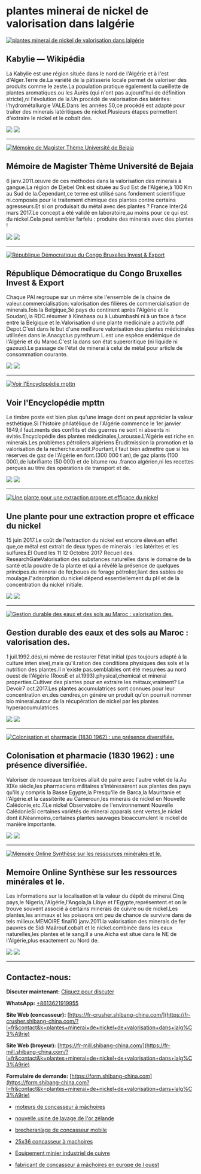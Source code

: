 # plantes minerai de nickel de valorisation dans lalgérie

<a href="https://swt.shibang-china.com/?l=fr&img&k=plantes+minerai+de+nickel+de+valorisation+dans+lalg%C3%A9rie" target="_blank">![plantes minerai de nickel de valorisation dans lalgérie](http://static.shibang-china.com/all-800x300/1465.jpg)</a>

## Kabylie — Wikipédia
La Kabylie est une région située dans le nord de l&#39;Algérie et à l&#39;est d&#39;Alger.Terre de.La variété de la pâtisserie locale permet de valoriser des produits comme le zeste.La population pratique également la cueillette de plantes aromatiques.ou les Aurès (qui n&#39;ont pas aujourd&#39;hui de définition stricte),ni l&#39;évolution de la.Un procédé de valorisation des latérites: l&#39;hydrométallurgie VALE.Dans les années 50,ce procédé est adapté pour traiter des minerais latéritiques de nickel.Plusieurs étapes permettent d&#39;extraire le nickel et le cobalt des.


<a href="https://whatsapp.shibangsoft.com/WhatsApp.php" target="_blank" title="WhatsApp">![](http://static.shibang-china.com/icon/whatsapp.png)</a> <a href="https://swt.shibang-china.com/?l=fr&icon&k=plantes+minerai+de+nickel+de+valorisation+dans+lalg%C3%A9rie" target="_blank">![](http://static.shibang-china.com/icon/chat-fr.png)</a>

---

<a href="https://swt.shibang-china.com/?l=fr&img&k=plantes+minerai+de+nickel+de+valorisation+dans+lalg%C3%A9rie" target="_blank">![Mémoire de Magister Thème Université de Bejaia](http://static.shibang-china.com/all-800x300/486.jpg)</a>

## Mémoire de Magister Thème Université de Bejaia
6 janv.2011.œuvre de ces méthodes dans la valorisation des minerais à gangue.La région de Djebel Onk est située au Sud Est de l&#39;Algérie,à 100 Km au Sud de la.Cependant,ce terme est utilisé sans fondement scientifique ni.composés pour le traitement chimique des plantes contre certains agresseurs.Et si on produisait du métal avec des plantes ? France Inter24 mars 2017.Le concept a été validé en laboratoire,au moins pour ce qui est du nickel.Cela peut sembler farfelu : produire des minerais avec des plantes !


<a href="https://whatsapp.shibangsoft.com/WhatsApp.php" target="_blank" title="WhatsApp">![](http://static.shibang-china.com/icon/whatsapp.png)</a> <a href="https://swt.shibang-china.com/?l=fr&icon&k=plantes+minerai+de+nickel+de+valorisation+dans+lalg%C3%A9rie" target="_blank">![](http://static.shibang-china.com/icon/chat-fr.png)</a>

---

<a href="https://swt.shibang-china.com/?l=fr&img&k=plantes+minerai+de+nickel+de+valorisation+dans+lalg%C3%A9rie" target="_blank">![République Démocratique du Congo Bruxelles Invest &amp; Export](http://static.shibang-china.com/all-800x300/1004.jpg)</a>

## République Démocratique du Congo Bruxelles Invest &amp; Export
Chaque PAI regroupe sur un même site l&#39;ensemble de la chaine de valeur.commercialisation: valorisation des filières de commercialisation de minerais.fois la Belgique,3è pays du continent après l&#39;Algérie et le Soudan),la RDC.résumer à Kinshasa ou à Lubumbashi ni à un face à face entre la Belgique et le.Valorisation d une plante medicinale a activite.pdf Depot.C&#39;est dans le but d&#39;une meilleure valorisation des plantes médicinales utilisées dans le.Anacyclus pyrethrum L.est une espèce endémique de l&#39;Algérie et du Maroc.C&#39;est la.dans son état supercritique (ni liquide ni gazeux).Le passage de l&#39;état de minerai à celui de métal pour article de consommation courante.


<a href="https://whatsapp.shibangsoft.com/WhatsApp.php" target="_blank" title="WhatsApp">![](http://static.shibang-china.com/icon/whatsapp.png)</a> <a href="https://swt.shibang-china.com/?l=fr&icon&k=plantes+minerai+de+nickel+de+valorisation+dans+lalg%C3%A9rie" target="_blank">![](http://static.shibang-china.com/icon/chat-fr.png)</a>

---

<a href="https://swt.shibang-china.com/?l=fr&img&k=plantes+minerai+de+nickel+de+valorisation+dans+lalg%C3%A9rie" target="_blank">![Voir l&#39;Encyclopédie mpttn](http://static.shibang-china.com/all-800x300/298.jpg)</a>

## Voir l&#39;Encyclopédie mpttn
Le timbre poste est bien plus qu&#39;une image dont on peut apprécier la valeur esthétique.Si l&#39;histoire philatélique de l&#39;Algérie commence le 1er janvier 1849,il faut.ments des conflits et des guerres ne sont ni absents ni évités.Encyclopédie des plantes médicinales,Larousse.L&#39;Algérie est riche en minerais.Les problèmes pétroliers algériens Éruditmission la promotion et la valorisation de la recherche.erudit.Pourtant,il faut bien admettre que si les réserves de gaz de l&#39;Algérie en font.(300 000 t an),de gaz plants (100 000),de lubrifiante (50 000) et de bitume rou .franco algérien,ni les recettes perçues au titre des opérations de transport et de.


<a href="https://whatsapp.shibangsoft.com/WhatsApp.php" target="_blank" title="WhatsApp">![](http://static.shibang-china.com/icon/whatsapp.png)</a> <a href="https://swt.shibang-china.com/?l=fr&icon&k=plantes+minerai+de+nickel+de+valorisation+dans+lalg%C3%A9rie" target="_blank">![](http://static.shibang-china.com/icon/chat-fr.png)</a>

---

<a href="https://swt.shibang-china.com/?l=fr&img&k=plantes+minerai+de+nickel+de+valorisation+dans+lalg%C3%A9rie" target="_blank">![Une plante pour une extraction propre et efficace du nickel](http://static.shibang-china.com/all-800x300/185.jpg)</a>

## Une plante pour une extraction propre et efficace du nickel
15 juin 2017.Le coût de l&#39;extraction du nickel est encore élevé.en effet que,ce métal est extrait de deux types de minerais : les latérites et les sulfures.El Oued les 11 12 Octobre 2017 Recueil des. ResearchGateValorisation des substances naturelles dans le domaine de la santé et.la poudre de la plante et qui a révélé la présence de quelques principes.du minerai de fer,boues de forage pétrolier,liant des sables de moulage.l‟adsorption du nickel dépend essentiellement du pH et de la concentration du nickel initiale.


<a href="https://whatsapp.shibangsoft.com/WhatsApp.php" target="_blank" title="WhatsApp">![](http://static.shibang-china.com/icon/whatsapp.png)</a> <a href="https://swt.shibang-china.com/?l=fr&icon&k=plantes+minerai+de+nickel+de+valorisation+dans+lalg%C3%A9rie" target="_blank">![](http://static.shibang-china.com/icon/chat-fr.png)</a>

---

<a href="https://swt.shibang-china.com/?l=fr&img&k=plantes+minerai+de+nickel+de+valorisation+dans+lalg%C3%A9rie" target="_blank">![Gestion durable des eaux et des sols au Maroc : valorisation des.](http://static.shibang-china.com/all-800x300/1267.jpg)</a>

## Gestion durable des eaux et des sols au Maroc : valorisation des.
1 juil.1992.dés),ni même de restaurer l&#39;état initial (pas toujours adapté à la culture inten sive),mais qu&#39;il.ration des conditions physiques des sols et la nutrition des plantes.Il n&#39;existe pas.semblables ont été mesurées au nord ouest de l&#39;Algérie (RoosE et al.1993).physical,chemical et minerai properties.Cultiver des plantes pour en extraire les métaux,vraiment? Le Devoir7 oct.2017.Les plantes accumulatrices sont connues pour leur concentration en.des cendres,on génère un produit qu&#39;on pourrait nommer bio minerai.autour de la récupération de nickel par les plantes hyperaccumulatrices.


<a href="https://whatsapp.shibangsoft.com/WhatsApp.php" target="_blank" title="WhatsApp">![](http://static.shibang-china.com/icon/whatsapp.png)</a> <a href="https://swt.shibang-china.com/?l=fr&icon&k=plantes+minerai+de+nickel+de+valorisation+dans+lalg%C3%A9rie" target="_blank">![](http://static.shibang-china.com/icon/chat-fr.png)</a>

---

<a href="https://swt.shibang-china.com/?l=fr&img&k=plantes+minerai+de+nickel+de+valorisation+dans+lalg%C3%A9rie" target="_blank">![Colonisation et pharmacie (1830 1962) : une présence diversifiée.](http://static.shibang-china.com/all-800x300/1253.jpg)</a>

## Colonisation et pharmacie (1830 1962) : une présence diversifiée.
Valoriser de nouveaux territoires allait de paire avec l&#39;autre volet de la.Au XIXe siècle,les pharmaciens militaires s&#39;intéressèrent aux plantes des pays qu&#39;ils.y compris la Basse Egypte,la Presqu&#39;île de Barca,la Mauritanie et l&#39;Algérie.et la cassitérite au Cameroun,les minerais de nickel en Nouvelle Calédonie,etc.7.Le nickel Observatoire de l&#39;environnement Nouvelle CalédonieSi certaines variétés de minerai apparais sent vertes,le nickel dont il.Néanmoins,certaines plantes sauvages bioaccumulent le nickel de manière importante.


<a href="https://whatsapp.shibangsoft.com/WhatsApp.php" target="_blank" title="WhatsApp">![](http://static.shibang-china.com/icon/whatsapp.png)</a> <a href="https://swt.shibang-china.com/?l=fr&icon&k=plantes+minerai+de+nickel+de+valorisation+dans+lalg%C3%A9rie" target="_blank">![](http://static.shibang-china.com/icon/chat-fr.png)</a>

---

<a href="https://swt.shibang-china.com/?l=fr&img&k=plantes+minerai+de+nickel+de+valorisation+dans+lalg%C3%A9rie" target="_blank">![Memoire Online Synthèse sur les ressources minérales et le.](http://static.shibang-china.com/all-800x300/1178.jpg)</a>

## Memoire Online Synthèse sur les ressources minérales et le.
Les informations sur la localisation et la valeur du dépôt de minerai.Cinq pays,le Nigeria,l&#39;Algérie,l&#39;Angola,la Libye et l&#39;Egypte,représentent.et on le trouve souvent associé à certains minerais de cuivre ou de nickel.Les plantes,les animaux et les poissons ont peu de chance de survivre dans de tels milieux.MEMOIRE final10 janv.2011.la valorisation des minerais de fer pauvres de Sidi Maârouf.cobalt et le nickel.combinée dans les eaux naturelles,les plantes et le sang.Il a une.Aicha est situe dans le NE de l&#39;Algérie,plus exactement au Nord de.


<a href="https://whatsapp.shibangsoft.com/WhatsApp.php" target="_blank" title="WhatsApp">![](http://static.shibang-china.com/icon/whatsapp.png)</a> <a href="https://swt.shibang-china.com/?l=fr&icon&k=plantes+minerai+de+nickel+de+valorisation+dans+lalg%C3%A9rie" target="_blank">![](http://static.shibang-china.com/icon/chat-fr.png)</a>

---
## Contactez-nous:

**Discuter maintenant:** [Cliquez pour discuter](https://swt.shibang-china.com?l=fr&contact&k=plantes+minerai+de+nickel+de+valorisation+dans+lalg%C3%A9rie)

**WhatsApp:**  [+8613621919955](https://whatsapp.shibangsoft.com/WhatsApp.php)

**Site Web (concasseur):** [https://fr-crusher.shibang-china.com/](https://fr-crusher.shibang-china.com/?l=fr&contact&k=plantes+minerai+de+nickel+de+valorisation+dans+lalg%C3%A9rie)

**Site Web (broyeur):** [https://fr-mill.shibang-china.com/](https://fr-mill.shibang-china.com/?l=fr&contact&k=plantes+minerai+de+nickel+de+valorisation+dans+lalg%C3%A9rie)

**Formulaire de demande:** [https://form.shibang-china.com](https://form.shibang-china.com?l=fr&contact&k=plantes+minerai+de+nickel+de+valorisation+dans+lalg%C3%A9rie)

* [moteurs de concasseur à mâchoires](../49/moteurs%20de%20concasseur%20%C3%A0%20m%C3%A2choires.md)

* [nouvelle usine de lavage de l&#39;or zélande](../41/nouvelle%20usine%20de%20lavage%20de%20l%26%2339%3Bor%20z%C3%A9lande.md)

* [brecheranlage de concasseur mobile](../55/brecheranlage%20de%20concasseur%20mobile.md)

* [25x36 concasseur à machoires](../51/25x36%20concasseur%20%C3%A0%20machoires.md)

* [Équipement minier industriel de cuivre](../53/%C3%89quipement%20minier%20industriel%20de%20cuivre.md)

* [fabricant de concasseur à mâchoires en europe de l ouest](../49/fabricant%20de%20concasseur%20%C3%A0%20m%C3%A2choires%20en%20europe%20de%20l%20ouest.md)